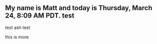 My name is Matt and today is Thursday, March 24, 8:09 AM PDT.
test
------------
test  ash test


this is more